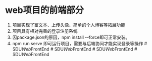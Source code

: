 # web项目的前端部分
1. 项目实现了富文本、上传头像、简单的个人博客等拓展功能
2. 项目具有相对完善的登录注册系统
3. 因package.json的原因，npm install --force即可正常安装。
4. npm run serve 即可运行项目，需要与后端协同才能实现登录等操作
#   S D U _ W e b _ F r o n t E n d  
 #   S D U _ W e b _ F r o n t E n d  
 #   S D U _ W e b _ F r o n t E n d  
 #   S D U _ W e b _ F r o n t E n d  
 